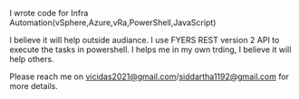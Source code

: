 I wrote code for Infra Automation(vSphere,Azure,vRa,PowerShell,JavaScript)

I believe it will help outside audiance. I use FYERS REST version 2 API to execute the tasks in powershell. I helps me in my own trding, I believe it will help others.

Please reach me on vicidas2021@gmail.com/siddartha1192@gmail.com for more details.
